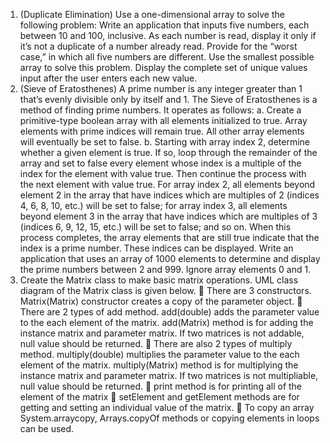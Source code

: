 1. (Duplicate Elimination) Use a one-dimensional array to solve the following problem: Write an 
application that inputs five numbers, each between 10 and 100, inclusive. As each number is 
read, display it only if it’s not a duplicate of a number already read. Provide for the “worst case,” 
in which all five numbers are different. Use the smallest possible array to solve this problem. 
Display the complete set of unique values input after the user enters each new value. 
2. (Sieve of Eratosthenes) A prime number is any integer greater than 1 that’s evenly divisible only 
by itself and 1. The Sieve of Eratosthenes is a method of finding prime numbers. It operates as 
follows: 
a. Create a primitive-type boolean array with all elements initialized to true. Array elements 
with prime indices will remain true. All other array elements will eventually be set to false. 
b. Starting with array index 2, determine whether a given element is true. If so, loop through 
the remainder of the array and set to false every element whose index is a multiple of the index 
for the element with value true. Then continue the process with the next element with value 
true. For array index 2, all elements beyond element 2 in the array that have indices which are 
multiples of 2 (indices 4, 6, 8, 10, etc.) will be set to false; for array index 3, all elements beyond 
element 3 in the array that have indices which are multiples of 3 (indices 6, 9, 12, 15, etc.) will 
be set to false; and so on. 
When this process completes, the array elements that are still true indicate that the index is a 
prime number. These indices can be displayed. Write an application that uses an array of 1000 
elements to determine and display the prime numbers between 2 and 999. Ignore array 
elements 0 and 1. 
3. Create the Matrix class to make basic matrix operations. UML class diagram of the Matrix class is 
given below. 
 There are 3 constructors. Matrix(Matrix) constructor 
creates a copy of the parameter object. 
 There are 2 types of add method. add(double) adds the 
parameter value to the each element of the matrix. 
add(Matrix) method is for adding the instance matrix and 
parameter matrix. If two matrices is not addable, null value 
should be returned. 
 There are also 2 types of multiply method. multiply(double) 
multiplies the parameter value to the each element of the 
matrix. multiply(Matrix) method is for multiplying the 
instance matrix and parameter matrix. If two matrices is not 
multipliable, null value should be returned. 
 print method is for printing all of the element of the matrix 
 setElement and getElement methods are for getting and 
setting an individual value of the matrix. 
 To copy an array System.arraycopy, Arrays.copyOf methods 
or copying elements in loops can be used. 

